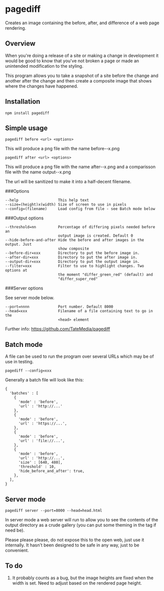 pagediff
========

Creates an image containing the before, after, and difference of a web page
rendering.

Overview
--------

When you're doing a release of a site or making a change in development it 
would be good to know that you've not broken a page or made an unintended 
modification to the styling.

This program allows you to take a snapshot of a site before the change and
another after the change and then create a composite image that shows where
the changes have happened.

Installation
------------

    npm install pagediff

Simple usage
------------

    pagediff before <url> <options>
      
This will produce a png file with the name before-<url>-<width>x<height>.png
          
    pagediff after <url> <options>
    
This will produce a png file with the name after-<url>-<width>x<height>.png
and a comparisson file with the name output-<url>-<width>x<height>.png
                  
The url will be sanitized to make it into a half-decent filename.

###Options

    --help                  This help text
    --size=(height)x(width) Size of screen to use in pixels
    --config=(filename)     Load config from file - see Batch mode below

###Output options

    --threshold=nn          Percentage of differing pixels needed before an
                            output image is created. Default 0
    --hide-before-and-after Hide the before and after images in the output. Just
                            show composite
    --before-dir=xxx        Directory to put the before image in.
    --after-dir=xxx         Directory to put the after image in.
    --output-dir=xxx        Directory to put the output image in.
    --filter=xxx            Filter to use to highlight changes. Two options at
                            the moment "differ_green_red" (default) and
                            "differ_super_red"

###Server options

See server mode below.

    --port=nnnn             Port number. Default 8000
    --head=xxx              Filename of a file containing text to go in the
                            <head> element 

Further info:
  https://github.com/TateMedia/pagediff

Batch mode
----------

A file can be used to run the program over several URLs which may be of use in
testing.

    pagediff --config=xxx
    
Generally a batch file will look like this:

    {
      'batches' : [
        {
          'mode' : 'before',
          'url' : 'http://...'
        },
        {
          'mode' : 'before',
          'url' : 'https://...',
        },
        {
          'mode' : 'before',
          'url' : 'file://...',
        },
        {
          'mode' : 'before',
          'url' : 'http://...',
          'size' : [640, 480],
          'threshold' : 10,
          'hide_before_and_after': true,
        },
      ],
    }

Server mode
-----------

    pagediff server --port=8000 --head=head.html
    
In server mode a web server will run to allow you to see the contents of the
output directory as a crude gallery (you can put some theming in the <head>
tag if need be).

Please please please, do not expose this to the open web, just use it
internally. It hasn't been designed to be safe in any way, just to be
convenient.

To do
-----

1. It probably counts as a bug, but the image heights are fixed when the width
   is set. Need to adjust based on the rendered page height.

